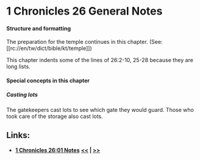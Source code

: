 # 1 Chronicles 26 General Notes #

#### Structure and formatting ####

The preparation for the temple continues in this chapter. (See: [[rc://en/tw/dict/bible/kt/temple]])

This chapter indents some of the lines of 26:2-10, 25-28 because they are long lists.

#### Special concepts in this chapter ####

##### Casting lots #####
The gatekeepers cast lots to see which gate they would guard. Those who took care of the storage also cast lots.

## Links: ##

* __[1 Chronicles 26:01 Notes](./01.md)__
__[<<](../25/intro.md) | [>>](../27/intro.md)__
